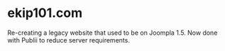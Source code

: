 # ekip101.com
Re-creating a legacy website that used to be on Joompla 1.5. Now done with Publii to reduce server requirements.
